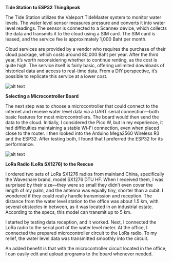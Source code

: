 **Tide Station to ESP32 ThingSpeak**

The Tide Station utilizes the Valeport TideMaster system to monitor water levels. The water level sensor measures pressure and converts it into water level readings. The sensor is connected to a Scannex device, which collects the data and transmits it to the cloud using a SIM card. The SIM card is leased, and the service fee is approximately 1,000 Baht per month.

Cloud services are provided by a vendor who requires the purchase of their cloud package, which costs around 80,000 Baht per year. After the third year, it’s worth reconsidering whether to continue renting, as the cost is quite high. The service itself is fairly basic, offering unlimited downloads of historical data and access to real-time data. From a DIY perspective, it’s possible to replicate this service at a lower cost.

![alt text](https://github.com/pbroboto/Tide-Station-to-ESP32-ThingSpeak./blob/main/Tide5-768x1024.webp?raw=true)

**Selecting a Microcontroller Board**

The next step was to choose a microcontroller that could connect to the internet and receive water level data via a UART serial connection—both basic features for most microcontrollers. The board would then send the data to the cloud. Initially, I considered the Pico W, but in my experience, it had difficulties maintaining a stable Wi-Fi connection, even when placed close to the router. I then looked into the Arduino Mega2560 Wireless R3 and the ESP32. After testing both, I found that I preferred the ESP32 for its performance.

![alt text](https://github.com/pbroboto/Tide-Station-to-ESP32-ThingSpeak./blob/main/esp32-wroom-32b.jpg?raw=true)

**LoRa Radio (LoRa SX1276) to the Rescue**

I ordered two sets of LoRa SX1276 radios from mainland China, specifically the Waveshare brand, model SX1276 DTU HF. When I received them, I was surprised by their size—they were so small they didn’t even cover the length of my palm, and the antenna was equally tiny, shorter than a cubit. I wondered if they could really handle transmission and reception. The distance from the water level station to the office was about 1.5 km, with several obstacles in between, as it was located in an industrial estate. According to the specs, this model can transmit up to 5 km.

I started by testing data reception, and it worked. Next, I connected the LoRa radio to the serial port of the water level meter. At the office, I connected the prepared microcontroller circuit to the LoRa radio. To my relief, the water level data was transmitted smoothly into the circuit.

An added benefit is that with the microcontroller circuit located in the office, I can easily edit and upload programs to the board whenever needed.

